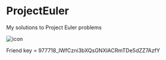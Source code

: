 # ProjectEuler
My solutions to Project Euler problems

![icon](http://projecteuler.net/profile/Ghost_dsb.png)

Friend key = 977718_IWfCzni3bXQsGNXlACRmTDe5dZZ7AzfY

